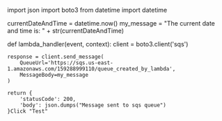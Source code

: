import json
import boto3
from datetime import datetime

currentDateAndTime = datetime.now()
my_message = "The current date and time is: " + str(currentDateAndTime)

def lambda_handler(event, context):
    client = boto3.client('sqs')
    
    response = client.send_message(
        QueueUrl='https://sqs.us-east-1.amazonaws.com/159288999110/queue_created_by_lambda',
        MessageBody=my_message
    )

    return {
        'statusCode': 200,
        'body': json.dumps("Message sent to sqs queue")
    }Click "Test"
